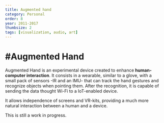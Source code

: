 ```yaml
---
title: Augmented hand
category: Personal
order: 8
year: 2011-2017
thumbsize: 2
tags: [visualization, audio, art]
---
```


# #Augmented Hand

Augmented Hand is an experimental device created to enhance **human-computer interaction**. It consists in a wearable, similar to a glove, with a small pack of sensors -IR and an IMU- that can track the hand gestures and recognize objects when pointing them. After the recognition, it is capable of sending the data thought Wi-Fi to a IoT-enabled device.

It allows independence of screens and VR-kits, providing a much more natural interaction between a human and a device.

This is still a work in progress.
